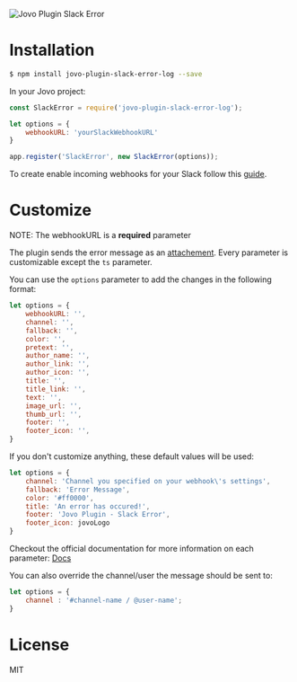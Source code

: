 ![Jovo Plugin Slack Error](./_images/slack-error-plugin-png)

# Installation
```sh
$ npm install jovo-plugin-slack-error-log --save
```

In your Jovo project:
```javascript
const SlackError = require('jovo-plugin-slack-error-log');

let options = {
    webhookURL: 'yourSlackWebhookURL'
}

app.register('SlackError', new SlackError(options));
```
To create enable incoming webhooks for your Slack follow this [guide](https://api.slack.com/incoming-webhooks).

# Customize
NOTE: The webhookURL is a **required** parameter

The plugin sends the error message as an [attachement](https://api.slack.com/docs/message-attachments). Every parameter is customizable except the `ts` parameter.

You can use the `options` parameter to add the changes in the following format:
```javascript
let options = {
    webhookURL: '',
    channel: '',
    fallback: '',
    color: '',
    pretext: '', 
    author_name: '',
    author_link: '',
    author_icon: '',
    title: '',
    title_link: '',
    text: '',
    image_url: '',
    thumb_url: '',
    footer: '',
    footer_icon: '',
}
```
If you don't customize anything, these default values will be used:
```javascript
let options = {
    channel: 'Channel you specified on your webhook\'s settings',
    fallback: 'Error Message',
    color: '#ff0000',
    title: 'An error has occured!',
    footer: 'Jovo Plugin - Slack Error',
    footer_icon: jovoLogo
}
```
Checkout the official documentation for more information on each parameter: [Docs](https://api.slack.com/docs/message-attachments)

You can also override the channel/user the message should be sent to: 
```javascript
let options = {
    channel : '#channel-name / @user-name';
}
```

# License

MIT
